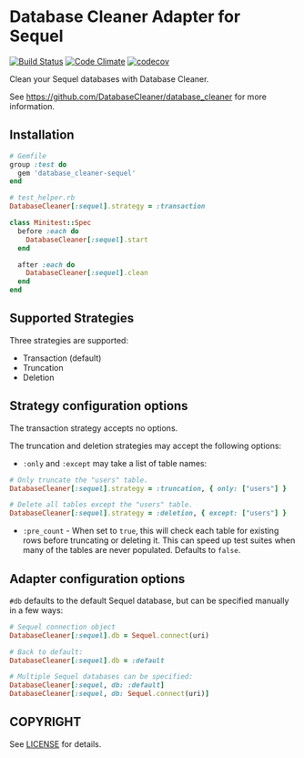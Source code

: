 # Database Cleaner Adapter for Sequel

[![Build Status](https://travis-ci.org/DatabaseCleaner/database_cleaner-sequel.svg?branch=master)](https://travis-ci.org/DatabaseCleaner/database_cleaner-sequel)
[![Code Climate](https://codeclimate.com/github/DatabaseCleaner/database_cleaner-sequel/badges/gpa.svg)](https://codeclimate.com/github/DatabaseCleaner/database_cleaner-sequel)
[![codecov](https://codecov.io/gh/DatabaseCleaner/database_cleaner-sequel/branch/master/graph/badge.svg)](https://codecov.io/gh/DatabaseCleaner/database_cleaner-sequel)

Clean your Sequel databases with Database Cleaner.

See https://github.com/DatabaseCleaner/database_cleaner for more information.

## Installation

```ruby
# Gemfile
group :test do
  gem 'database_cleaner-sequel'
end
```

```ruby
# test_helper.rb
DatabaseCleaner[:sequel].strategy = :transaction

class Minitest::Spec
  before :each do
    DatabaseCleaner[:sequel].start
  end

  after :each do
    DatabaseCleaner[:sequel].clean
  end
end
```

## Supported Strategies

Three strategies are supported:

* Transaction (default)
* Truncation
* Deletion

## Strategy configuration options

The transaction strategy accepts no options.

The truncation and deletion strategies may accept the following options:

* `:only` and `:except` may take a list of table names:

```ruby
# Only truncate the "users" table.
DatabaseCleaner[:sequel].strategy = :truncation, { only: ["users"] }

# Delete all tables except the "users" table.
DatabaseCleaner[:sequel].strategy = :deletion, { except: ["users"] }
```

* `:pre_count` - When set to `true`, this will check each table for existing rows before truncating or deleting it. This can speed up test suites when many of the tables are never populated. Defaults to `false`.

## Adapter configuration options

`#db` defaults to the default Sequel database, but can be specified manually in a few ways:

```ruby
# Sequel connection object
DatabaseCleaner[:sequel].db = Sequel.connect(uri)

# Back to default:
DatabaseCleaner[:sequel].db = :default

# Multiple Sequel databases can be specified:
DatabaseCleaner[:sequel, db: :default]
DatabaseCleaner[:sequel, db: Sequel.connect(uri)]
```
## COPYRIGHT

See [LICENSE](LICENSE) for details.
